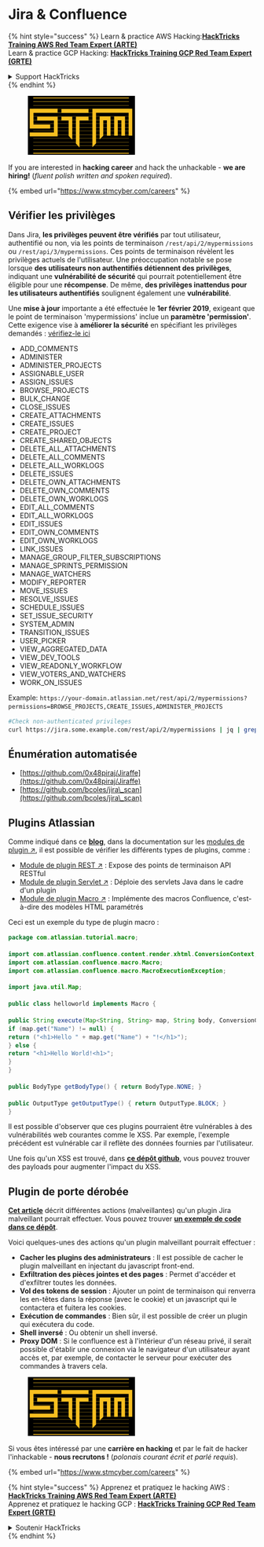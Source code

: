 # Jira & Confluence

{% hint style="success" %}
Learn & practice AWS Hacking:<img src="../../.gitbook/assets/arte.png" alt="" data-size="line">[**HackTricks Training AWS Red Team Expert (ARTE)**](https://training.hacktricks.xyz/courses/arte)<img src="../../.gitbook/assets/arte.png" alt="" data-size="line">\
Learn & practice GCP Hacking: <img src="../../.gitbook/assets/grte.png" alt="" data-size="line">[**HackTricks Training GCP Red Team Expert (GRTE)**<img src="../../.gitbook/assets/grte.png" alt="" data-size="line">](https://training.hacktricks.xyz/courses/grte)

<details>

<summary>Support HackTricks</summary>

* Check the [**subscription plans**](https://github.com/sponsors/carlospolop)!
* **Join the** 💬 [**Discord group**](https://discord.gg/hRep4RUj7f) or the [**telegram group**](https://t.me/peass) or **follow** us on **Twitter** 🐦 [**@hacktricks\_live**](https://twitter.com/hacktricks\_live)**.**
* **Share hacking tricks by submitting PRs to the** [**HackTricks**](https://github.com/carlospolop/hacktricks) and [**HackTricks Cloud**](https://github.com/carlospolop/hacktricks-cloud) github repos.

</details>
{% endhint %}

<figure><img src="../../.gitbook/assets/image (1) (1) (1) (1) (1) (1) (1) (1).png" alt=""><figcaption></figcaption></figure>

If you are interested in **hacking career** and hack the unhackable - **we are hiring!** (_fluent polish written and spoken required_).

{% embed url="https://www.stmcyber.com/careers" %}

## Vérifier les privilèges

Dans Jira, **les privilèges peuvent être vérifiés** par tout utilisateur, authentifié ou non, via les points de terminaison `/rest/api/2/mypermissions` ou `/rest/api/3/mypermissions`. Ces points de terminaison révèlent les privilèges actuels de l'utilisateur. Une préoccupation notable se pose lorsque **des utilisateurs non authentifiés détiennent des privilèges**, indiquant une **vulnérabilité de sécurité** qui pourrait potentiellement être éligible pour une **récompense**. De même, **des privilèges inattendus pour les utilisateurs authentifiés** soulignent également une **vulnérabilité**.

Une **mise à jour** importante a été effectuée le **1er février 2019**, exigeant que le point de terminaison 'mypermissions' inclue un **paramètre 'permission'**. Cette exigence vise à **améliorer la sécurité** en spécifiant les privilèges demandés : [vérifiez-le ici](https://developer.atlassian.com/cloud/jira/platform/change-notice-get-my-permissions-requires-permissions-query-parameter/#change-notice---get-my-permissions-resource-will-require-a-permissions-query-parameter)

* ADD\_COMMENTS
* ADMINISTER
* ADMINISTER\_PROJECTS
* ASSIGNABLE\_USER
* ASSIGN\_ISSUES
* BROWSE\_PROJECTS
* BULK\_CHANGE
* CLOSE\_ISSUES
* CREATE\_ATTACHMENTS
* CREATE\_ISSUES
* CREATE\_PROJECT
* CREATE\_SHARED\_OBJECTS
* DELETE\_ALL\_ATTACHMENTS
* DELETE\_ALL\_COMMENTS
* DELETE\_ALL\_WORKLOGS
* DELETE\_ISSUES
* DELETE\_OWN\_ATTACHMENTS
* DELETE\_OWN\_COMMENTS
* DELETE\_OWN\_WORKLOGS
* EDIT\_ALL\_COMMENTS
* EDIT\_ALL\_WORKLOGS
* EDIT\_ISSUES
* EDIT\_OWN\_COMMENTS
* EDIT\_OWN\_WORKLOGS
* LINK\_ISSUES
* MANAGE\_GROUP\_FILTER\_SUBSCRIPTIONS
* MANAGE\_SPRINTS\_PERMISSION
* MANAGE\_WATCHERS
* MODIFY\_REPORTER
* MOVE\_ISSUES
* RESOLVE\_ISSUES
* SCHEDULE\_ISSUES
* SET\_ISSUE\_SECURITY
* SYSTEM\_ADMIN
* TRANSITION\_ISSUES
* USER\_PICKER
* VIEW\_AGGREGATED\_DATA
* VIEW\_DEV\_TOOLS
* VIEW\_READONLY\_WORKFLOW
* VIEW\_VOTERS\_AND\_WATCHERS
* WORK\_ON\_ISSUES

Example: `https://your-domain.atlassian.net/rest/api/2/mypermissions?permissions=BROWSE_PROJECTS,CREATE_ISSUES,ADMINISTER_PROJECTS`
```bash
#Check non-authenticated privileges
curl https://jira.some.example.com/rest/api/2/mypermissions | jq | grep -iB6 '"havePermission": true'
```
## Énumération automatisée

* [https://github.com/0x48piraj/Jiraffe](https://github.com/0x48piraj/Jiraffe)
* [https://github.com/bcoles/jira\_scan](https://github.com/bcoles/jira\_scan)

## Plugins Atlassian

Comme indiqué dans ce [**blog**](https://cyllective.com/blog/posts/atlassian-audit-plugins), dans la documentation sur les [modules de plugin ↗](https://developer.atlassian.com/server/framework/atlassian-sdk/plugin-modules/), il est possible de vérifier les différents types de plugins, comme :

* [Module de plugin REST ↗](https://developer.atlassian.com/server/framework/atlassian-sdk/rest-plugin-module) : Expose des points de terminaison API RESTful
* [Module de plugin Servlet ↗](https://developer.atlassian.com/server/framework/atlassian-sdk/servlet-plugin-module/) : Déploie des servlets Java dans le cadre d'un plugin
* [Module de plugin Macro ↗](https://developer.atlassian.com/server/confluence/macro-module/) : Implémente des macros Confluence, c'est-à-dire des modèles HTML paramétrés

Ceci est un exemple du type de plugin macro :
```java
package com.atlassian.tutorial.macro;

import com.atlassian.confluence.content.render.xhtml.ConversionContext;
import com.atlassian.confluence.macro.Macro;
import com.atlassian.confluence.macro.MacroExecutionException;

import java.util.Map;

public class helloworld implements Macro {

public String execute(Map<String, String> map, String body, ConversionContext conversionContext) throws MacroExecutionException {
if (map.get("Name") != null) {
return ("<h1>Hello " + map.get("Name") + "!</h1>");
} else {
return "<h1>Hello World!<h1>";
}
}

public BodyType getBodyType() { return BodyType.NONE; }

public OutputType getOutputType() { return OutputType.BLOCK; }
}
```
Il est possible d'observer que ces plugins pourraient être vulnérables à des vulnérabilités web courantes comme le XSS. Par exemple, l'exemple précédent est vulnérable car il reflète des données fournies par l'utilisateur.&#x20;

Une fois qu'un XSS est trouvé, dans [**ce dépôt github**](https://github.com/cyllective/XSS-Payloads/tree/main/Confluence), vous pouvez trouver des payloads pour augmenter l'impact du XSS.

## Plugin de porte dérobée

[**Cet article**](https://cyllective.com/blog/posts/atlassian-malicious-plugin) décrit différentes actions (malveillantes) qu'un plugin Jira malveillant pourrait effectuer. Vous pouvez trouver [**un exemple de code dans ce dépôt**](https://github.com/cyllective/malfluence).

Voici quelques-unes des actions qu'un plugin malveillant pourrait effectuer :

* **Cacher les plugins des administrateurs** : Il est possible de cacher le plugin malveillant en injectant du javascript front-end.
* **Exfiltration des pièces jointes et des pages** : Permet d'accéder et d'exfiltrer toutes les données.
* **Vol des tokens de session** : Ajouter un point de terminaison qui renverra les en-têtes dans la réponse (avec le cookie) et un javascript qui le contactera et fuitera les cookies.
* **Exécution de commandes** : Bien sûr, il est possible de créer un plugin qui exécutera du code.
* **Shell inversé** : Ou obtenir un shell inversé.
* **Proxy DOM** : Si le confluence est à l'intérieur d'un réseau privé, il serait possible d'établir une connexion via le navigateur d'un utilisateur ayant accès et, par exemple, de contacter le serveur pour exécuter des commandes à travers cela.

<figure><img src="../../.gitbook/assets/image (1) (1) (1) (1) (1) (1) (1) (1).png" alt=""><figcaption></figcaption></figure>

Si vous êtes intéressé par une **carrière en hacking** et par le fait de hacker l'inhackable - **nous recrutons !** (_polonais courant écrit et parlé requis_).

{% embed url="https://www.stmcyber.com/careers" %}

{% hint style="success" %}
Apprenez et pratiquez le hacking AWS :<img src="../../.gitbook/assets/arte.png" alt="" data-size="line">[**HackTricks Training AWS Red Team Expert (ARTE)**](https://training.hacktricks.xyz/courses/arte)<img src="../../.gitbook/assets/arte.png" alt="" data-size="line">\
Apprenez et pratiquez le hacking GCP : <img src="../../.gitbook/assets/grte.png" alt="" data-size="line">[**HackTricks Training GCP Red Team Expert (GRTE)**<img src="../../.gitbook/assets/grte.png" alt="" data-size="line">](https://training.hacktricks.xyz/courses/grte)

<details>

<summary>Soutenir HackTricks</summary>

* Consultez les [**plans d'abonnement**](https://github.com/sponsors/carlospolop) !
* **Rejoignez le** 💬 [**groupe Discord**](https://discord.gg/hRep4RUj7f) ou le [**groupe telegram**](https://t.me/peass) ou **suivez-nous sur** **Twitter** 🐦 [**@hacktricks\_live**](https://twitter.com/hacktricks\_live)**.**
* **Partagez des astuces de hacking en soumettant des PR aux dépôts github de** [**HackTricks**](https://github.com/carlospolop/hacktricks) et [**HackTricks Cloud**](https://github.com/carlospolop/hacktricks-cloud).

</details>
{% endhint %}
